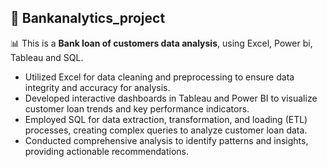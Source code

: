 ## 🏦 Bankanalytics_project


📊 This is a **Bank loan of customers data analysis**, using Excel, Power bi, Tableau and SQL.

- Utilized Excel for data cleaning and preprocessing to ensure data integrity and accuracy for analysis.
- Developed interactive dashboards in Tableau and Power BI to visualize customer loan trends and key 
  performance indicators.
- Employed SQL for data extraction, transformation, and loading (ETL) processes, creating complex queries to analyze customer loan data.
- Conducted comprehensive analysis to identify patterns and insights, providing actionable recommendations.
